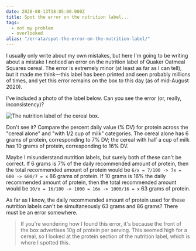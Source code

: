```yaml
---
date: 2020-08-13T18:05:00.000Z
title: Spot the error on the nutrition label...
tags:
  - not my problem
  - overlooked
alias: "/errata/spot-the-error-on-the-nutrition-label/"
---
```

I usually only write about my own mistakes, but here I'm going to be writing about a mistake I noticed an error on the nutrition label of Quaker Oatmeal Squares cereal. The error is extremely minor (at least as far as I can tell), but it made me think—this label has been printed and seen probably millions of times, and yet this error remains on the box to this day (as of mid-August 2020).

I've included a photo of the label below. Can you see the error (or, really, inconsistency)?

![The nutrition label of the cereal box.](/media/quaker_nutrition_label.png)

Don't see it? Compare the percent daily value (% DV) for protein across the "cereal alone" and "with 1/2 cup of milk" categories. The cereal alone has 6 grams of protein, corresponding to 7% DV; the cereal with half a cup of milk has 10 grams of protein, corresponding to 16% DV.

Maybe I misunderstand nutrition labels, but surely both of these can't be correct. If 6 grams is 7% of the daily recommended amount of protein, then the total recommended amount of protein would be `6/x = 7/100 -> 7x = 600 -> 600/7 = x` 86 grams of protein. If 10 grams is 16% the daily recommended amount of protein, then the total recommended amount would be `10/x = 16/100 -> 1000 = 16x -> 1000/16 = x` 63 grams of protein.

As far as I know, the daily recommended amount of protein used for these nutrition labels can't be simultaneously 63 grams and 86 grams? There must be an error somewhere.

> If you're wondering how I found this error, it's because the front of the box advertises 10g of protein per serving. This seemed high for a cereal, so I looked at the protein section of the nutrition label, which is where I spotted this.